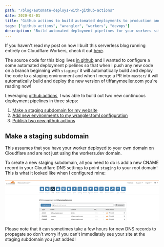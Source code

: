 ```yaml
---
path: "/blog/automate-deploys-with-github-actions"
date: 2020-03-01
title: "Github actions to build automated deployments to production and staging"
tags: ["github actions", "wrangler", "workers", "devops"]
description: "Build automated deployment pipelines for your workers site with github actions! This tutorial shows how I configured the deployment pipeline for a staging and production version of my workers site."
---
```

If you haven't read my post on how I built this serverless blog running entirely on Cloudflare Workers, check it out [here](/blog/static-sites-using-workers). 

The source code for this blog lives [in github](https://github.com/TifMoe/personal-website) and I wanted to configure a some automated deployment pipelines so that when I push any new code on a branch beginning with `staging/` it will automatically build and deploy the code to a staging environment and when I merge a PR into `master/` it will automatically build and deploy the new version of tiffanymoeller.com you're reading now! 

Leveraging [github actions](https://help.github.com/en/actions), I was able to build out two new continuous deployment pipelines in three steps:

1. [Make a staging subdomain for my website](#step1)
2. [Add new environments to my wrangler.toml configuration](#step2)
3. [Publish two new github actions](#step3)

## Make a staging subdomain <a name=step2></a>
<div class="dark box">
This assumes that you have your worker deployed to your own domain on Cloudflare and are not just using the workers.dev domain. 
</div>

To create a new staging subdomain, all you need to do is add a new CNAME record in your Cloudflare DNS settings to point `staging` to your root domain! This is what it looked like when I configured mine:

![DNS CNAME Setup](./images/dns-cname-setup.png)

Please note that it can sometimes take a few hours for new DNS records to propagate so don't worry if you can't immediately see your site at the staging subdomain you just added! 

